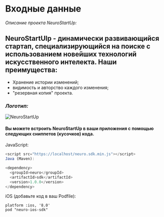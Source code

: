 # **Входные данные**
*Описание проекта NeuroStartUp:*
## NeuroStartUIp - динамически развивающийся стартап, специализирующийся на поиске с использованием новейших технологий искусственного интелекта. Наши преимущества:
* Хранение истории изменений;
* видимость и авторство каждого изменения;
* "резервная копия" проекта.
### *Логотип:*
![NeuroStartUp](https://camo.githubusercontent.com/ace14ee894d150192a7b05b12410738aa65528da742bbce69315a5f441320ea7/68747470733a2f2f692e696d6775722e636f6d2f495a4f525769492e706e67)
#### Вы можете встроить NeuroStartUp в ваши приложения с помощью следующих сниппетов (кусочков) кода.

JavaScript:
```JavaScript
<script src="https://localhost/neuro.sdk.min.js"></script>
Java (Maven):

<dependency>
  <groupId>neuro</groupId>
  <artifactId>sdk</artifactId>
  <version>1.0.0</version>
</dependency>
```

iOS (добавьте код в ваш Podfile):
```
platform :ios, '8.0'
pod "neuro-ios-sdk"
```